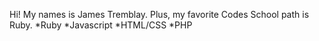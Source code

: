 Hi!  My names is James Tremblay.
Plus, my favorite Codes School path is Ruby.
*Ruby
*Javascript
*HTML/CSS
*PHP
